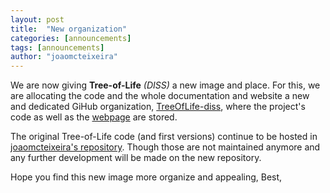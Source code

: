```yaml
---
layout: post
title:  "New organization"
categories: [announcements]
tags: [announcements]
author: "joaomcteixeira"
---
```


We are now giving **Tree-of-Life** *(DISS)* a new image and place. For this, we are allocating the code and the whole documentation and website a new and dedicated GiHub organization, [TreeOfLife-diss](https://github.com/TreeOfLife-diss), where the project's code as well as the [webpage](https://treeoflife-diss.github.io/) are stored.

The original Tree-of-Life code (and first versions) continue to be hosted in [joaomcteixeira's repository](https://github.com/joaomcteixeira/Tree-of-Life). Though those are not maintained anymore and any further development will be made on the new repository.

Hope you find this new image more organize and appealing,
Best,
